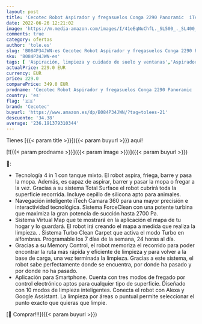 ```yaml
---
layout: post
title: 'Cecotec Robot Aspirador y fregasuelos Conga 2290 Panoramic  iTech Camera 360  Friega  Aspira y Barre a la Vez  App con Mapa Interactivo  Succión hasta 2700 Pa  Cepillo Mascotas  Alexa & Google Assist'
date: 2022-06-26 12:21:02
image: 'https://m.media-amazon.com/images/I/41eEqNuChfL._SL500_._SL400_.jpg'
comments: true
category: ofertas
author: 'tole.es'
slug: 'B084P34JWN-es Cecotec Robot Aspirador y fregasuelos Conga 2290 Panoramic...'
sku: 'B084P34JWN-es'
tags: [ 'Aspiración, limpieza y cuidado de suelo y ventanas','Aspiradoras','Hogar y cocina','Robots aspiradores','alexa','cecotec','🇪🇸', ]
actualPrice: 229.0 EUR
currency: EUR
price: 229.0
comparePrice: 349.0 EUR
prodname: 'Cecotec Robot Aspirador y fregasuelos Conga 2290 Panoramic  iTech Camera 360  Friega  Aspira y Barre a la Vez  App con Mapa Interactivo  Succión hasta 2700 Pa  Cepillo Mascotas  Alexa & Google Assist'
country: 'es'
flag: '🇪🇸'
brand: 'Cecotec'
buyurl: 'https://www.amazon.es/dp/B084P34JWN/?tag=tolees-21'
descuento: '34.38'
average: '236.191379310344'
---
```


Tienes [{{< param title >}}]({{< param buyurl >}}) aqui!

[![{{< param prodname >}}]({{< param image >}})]({{< param buyurl >}})

🔎:

- Tecnología 4 in 1 con tanque mixto. El robot aspira, friega, barre y pasa la mopa. Además, es capaz de aspirar, barrer y pasar la mopa o fregar a la vez. Gracias a su sistema Total Surface el robot cubrirá toda la superficie recorrida. Incluye cepillo de silicona apto para animales.
- Navegación inteligente iTech Camara 360 para una mayor precisión e interactividad tecnológica. Sistema ForceClean con una potente turbina que maximiza la gran potencia de succión hasta 2700 Pa.
- Sistema Virtual Map que te mostrará en la aplicación el mapa de tu hogar y lo guardará. El robot irá creando el mapa a medida que realiza la limpieza. . Sistema Turbo Clean Carpet que activa el modo Turbo en alfombras. Programable los 7 días de la semana, 24 horas al día.
- Gracias a su Memory Control, el robot memoriza el recorrido para poder encontrar la ruta más rápida y eficiente de limpieza y para volver a la base de carga, una vez terminada la limpieza. Gracias a este sistema, el robot sabe perfectamente donde se encuentra, por donde ha pasado y por donde no ha pasado.
- Aplicación para Smartphone. Cuenta con tres modos de fregado por control electrónico aptos para cualquier tipo de superficie. Diseñado con 10 modos de limpieza inteligentes. Conecta el robot con Alexa y Google Assistant. La limpieza por áreas o puntual permite seleccionar el punto exacto que quieras que limpie.

[🛒 Comprar!!!]({{< param buyurl >}})
